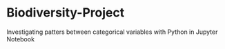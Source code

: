 # Biodiversity-Project
Investigating patters between categorical variables with Python in Jupyter Notebook
